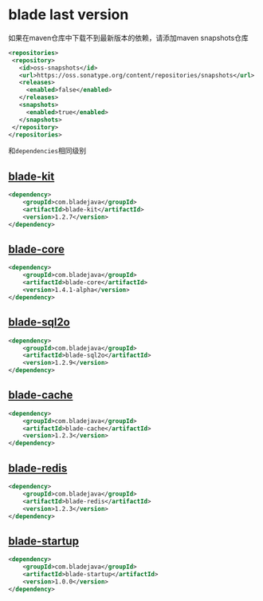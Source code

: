 # blade last version

如果在maven仓库中下载不到最新版本的依赖，请添加maven snapshots仓库
```xml
<repositories>
 <repository>
   <id>oss-snapshots</id>
   <url>https://oss.sonatype.org/content/repositories/snapshots</url>
   <releases>
     <enabled>false</enabled>
   </releases>
   <snapshots>
     <enabled>true</enabled>
   </snapshots>
 </repository>
</repositories>
```
和`dependencies`相同级别


## [blade-kit](http://search.maven.org/#search%7Cga%7C1%7Cblade-kit)
```xml
<dependency>
    <groupId>com.bladejava</groupId>
    <artifactId>blade-kit</artifactId>
    <version>1.2.7</version>
</dependency>
```

## [blade-core](http://search.maven.org/#search%7Cga%7C1%7Cblade-core)
```xml
<dependency>
    <groupId>com.bladejava</groupId>
    <artifactId>blade-core</artifactId>
    <version>1.4.1-alpha</version>
</dependency>
```
## [blade-sql2o](http://search.maven.org/#search%7Cga%7C1%7Cblade-sql2o)
```xml
<dependency>
    <groupId>com.bladejava</groupId>
    <artifactId>blade-sql2o</artifactId>
    <version>1.2.9</version>
</dependency>
```

## [blade-cache](http://search.maven.org/#search%7Cga%7C1%7Cblade-cache)
```xml
<dependency>
    <groupId>com.bladejava</groupId>
    <artifactId>blade-cache</artifactId>
    <version>1.2.3</version>
</dependency>
```

## [blade-redis](http://search.maven.org/#search%7Cga%7C1%7Cblade-redis)
```xml
<dependency>
    <groupId>com.bladejava</groupId>
    <artifactId>blade-redis</artifactId>
    <version>1.2.3</version>
</dependency>
```

## [blade-startup](http://search.maven.org/#search%7Cga%7C1%7Cblade-startup)
```xml
<dependency>
    <groupId>com.bladejava</groupId>
    <artifactId>blade-startup</artifactId>
    <version>1.0.0</version>
</dependency>
```